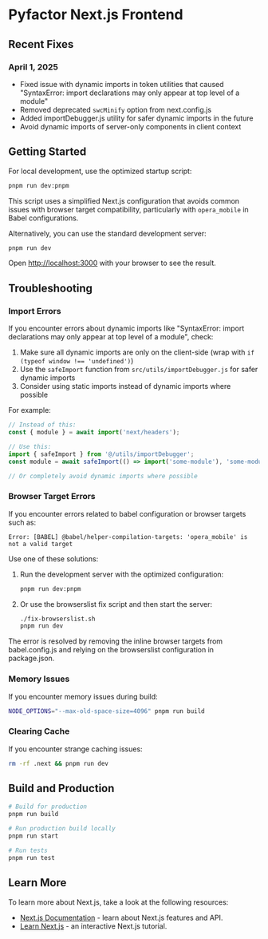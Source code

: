# Pyfactor Next.js Frontend

## Recent Fixes

### April 1, 2025

- Fixed issue with dynamic imports in token utilities that caused "SyntaxError: import declarations may only appear at top level of a module"
- Removed deprecated `swcMinify` option from next.config.js
- Added importDebugger.js utility for safer dynamic imports in the future
- Avoid dynamic imports of server-only components in client context

## Getting Started

For local development, use the optimized startup script:

```bash
pnpm run dev:pnpm
```

This script uses a simplified Next.js configuration that avoids common issues with browser target compatibility, particularly with `opera_mobile` in Babel configurations.

Alternatively, you can use the standard development server:

```bash
pnpm run dev
```

Open [http://localhost:3000](http://localhost:3000) with your browser to see the result.

## Troubleshooting

### Import Errors

If you encounter errors about dynamic imports like "SyntaxError: import declarations may only appear at top level of a module", check:

1. Make sure all dynamic imports are only on the client-side (wrap with `if (typeof window !== 'undefined')`)
2. Use the `safeImport` function from `src/utils/importDebugger.js` for safer dynamic imports
3. Consider using static imports instead of dynamic imports where possible

For example:
```javascript
// Instead of this:
const { module } = await import('next/headers');

// Use this:
import { safeImport } from '@/utils/importDebugger';
const module = await safeImport(() => import('some-module'), 'some-module', fallbackValue);

// Or completely avoid dynamic imports where possible
```

### Browser Target Errors

If you encounter errors related to babel configuration or browser targets such as:

```
Error: [BABEL] @babel/helper-compilation-targets: 'opera_mobile' is not a valid target
```

Use one of these solutions:

1. Run the development server with the optimized configuration:
   ```bash
   pnpm run dev:pnpm
   ```

2. Or use the browserslist fix script and then start the server:
   ```bash
   ./fix-browserslist.sh
   pnpm run dev
   ```

The error is resolved by removing the inline browser targets from babel.config.js and relying on the browserslist configuration in package.json.

### Memory Issues

If you encounter memory issues during build:

```bash
NODE_OPTIONS="--max-old-space-size=4096" pnpm run build
```

### Clearing Cache

If you encounter strange caching issues:

```bash
rm -rf .next && pnpm run dev
```

## Build and Production

```bash
# Build for production
pnpm run build

# Run production build locally
pnpm run start

# Run tests
pnpm run test
```

## Learn More

To learn more about Next.js, take a look at the following resources:

- [Next.js Documentation](https://nextjs.org/docs) - learn about Next.js features and API.
- [Learn Next.js](https://nextjs.org/learn) - an interactive Next.js tutorial.
